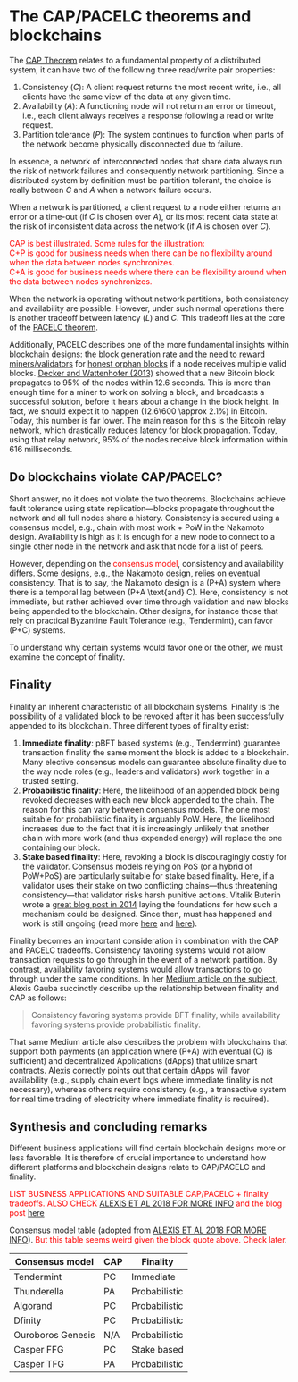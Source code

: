 # The CAP/PACELC theorems and blockchains
The [CAP Theorem](https://en.wikipedia.org/wiki/CAP_theorem) relates to a fundamental property of a distributed system, it can have two of the following three read/write pair properties:
1. Consistency (*C*): A client request returns the most recent write, i.e., all clients have the same view of the data at any given time.
2. Availability (*A*): A functioning node will not return an error or timeout, i.e., each client always receives a response following a read or write request.
3. Partition tolerance (*P*): The system continues to function when parts of the network become physically disconnected due to failure.

In essence, a network of interconnected nodes that share data always run the risk of network failures and consequently network partitioning. Since a distributed system by definition must be partition tolerant, the choice is really between *C* and *A* when a network failure occurs.

When a network is partitioned, a client request to a node either returns an error or a time-out (if *C* is chosen over *A*), or its most recent data state at the risk of inconsistent data across the network (if *A* is chosen over *C*).

<span style="color:red">CAP is best illustrated. Some rules for the illustration:
<br>C+P is good for business needs when there can be no flexibility around when the data between nodes synchronizes.
<br>C+A is good for business needs where there can be flexibility around when the data between nodes synchronizes.</span>

When the network is operating without network partitions, both consistency and availability are possible. However, under such normal operations there is another tradeoff between latency (*L*) and *C*. This tradeoff lies at the core of the [PACELC theorem](http://cs-www.cs.yale.edu/homes/dna/papers/abadi-pacelc.pdf).

Additionally, PACELC describes one of the more fundamental insights within blockchain designs: the block generation rate and [the need to reward miners/validators](https://medium.facilelogin.com/the-mystery-behind-block-time-63351e35603a) for [honest orphan blocks](https://www.blockchain.com/btc/orphaned-blocks) if a node receives multiple valid blocks. [Decker and Wattenhofer (2013)](https://www.tik.ee.ethz.ch/file/49318d3f56c1d525aabf7fda78b23fc0/P2P2013_041.pdf) showed that a new Bitcoin block propagates to 95% of the nodes within 12.6 seconds. This is more than enough time for a miner to work on solving a block, and broadcasts a successful solution, before it hears about a change in the block height. In fact, we should expect it to happen \(12.6\600 \approx 2.1%\) in Bitcoin. Today, this number is far lower. The main reason for this is the Bitcoin relay network, which drastically [reduces latency for block propagation](http://bitcoinrelaynetwork.org/stats.html). Today, using that relay network, 95% of the nodes receive block information within 616 milliseconds.

## Do blockchains violate CAP/PACELC?
Short answer, no it does not violate the two theorems. Blockchains achieve fault tolerance using state replication&mdash;blocks propagate throughout the network and all full nodes share a history. Consistency is secured using a consensus model, e.g., chain with most work + PoW in the Nakamoto design. Availability is high as it is enough for a new node to connect to a single other node in the network and ask that node for a list of peers.

However, depending on the <span style="color:red">consensus model</span>, consistency and availability differs. Some designs, e.g., the Nakamoto design, relies on eventual consistency. That is to say, the Nakamoto design is a \(P+A\) system where there is a temporal lag between \(P+A \text{and} C\). Here, consistency is not immediate, but rather achieved over time through validation and new blocks being appended to the blockchain. Other designs, for instance those that rely on practical Byzantine Fault Tolerance (e.g., Tendermint), can favor \(P+C\) systems.

To understand why certain systems would favor one or the other, we must examine the concept of finality.

## Finality
Finality an inherent characteristic of all blockchain systems. Finality is the possibility of a validated block to be revoked after it has been successfully appended to its blockchain. Three different types of finality exist:
1. **Immediate finality**: pBFT based systems (e.g., Tendermint) guarantee transaction finality the same moment the block is added to a blockchain. Many elective consensus models can guarantee absolute finality due to the way node roles (e.g., leaders and validators) work together in a trusted setting.
2. **Probabilistic finality**: Here, the likelihood of an appended block being revoked decreases with each new block appended to the chain. The reason for this can vary between consensus models. The one most suitable for probabilistic finality is arguably PoW. Here, the likelihood increases due to the fact that it is increasingly unlikely that another chain with more work (and thus expended energy) will replace the one containing our block.
3. **Stake based finality**: Here, revoking a block is discouragingly costly for the validator. Consensus models relying on PoS (or a hybrid of PoW+PoS) are particularly suitable for stake based finality. Here, if a validator uses their stake on two conflicting chains&mdash;thus threatening consistency&mdash;that validator risks harsh punitive actions. Vitalik Buterin wrote a [great blog post in 2014](https://blog.ethereum.org/2014/01/15/slasher-a-punitive-proof-of-stake-algorithm/) laying the foundations for how such a mechanism could be designed. Since then, must has happened and work is still ongoing (read more [here](https://medium.com/@VitalikButerin/minimal-slashing-conditions-20f0b500fc6c) and [here](https://arxiv.org/pdf/1710.09437.pdf)).

Finality becomes an important consideration in combination with the CAP and PACELC tradeoffs. Consistency favoring systems would not allow transaction requests to go through in the event of a network partition. By contrast, availability favoring systems would allow transactions to go through under the same conditions. In her [Medium article on the subject](https://medium.com/mechanism-labs/finality-in-blockchain-consensus-d1f83c120a9a), Alexis Gauba succinctly describe up the relationship between finality and CAP as follows:
> Consistency favoring systems provide BFT finality, while availability favoring systems provide probabilistic finality.

That same Medium article also describes the problem with blockchains that support both payments (an application where \(P+A\) with eventual \(C\) is sufficient) and decentralized Applications (dApps) that utilize smart contracts. Alexis correctly points out that certain dApps will favor availability (e.g., supply chain event logs where immediate finality is not necessary), whereas others require consistency (e.g., a transactive system for real time trading of electricity where immediate finality is required).

## Synthesis and concluding remarks
Different business applications will find certain blockchain designs more or less favorable. It is therefore of crucial importance to understand how different platforms and blockchain designs relate to CAP/PACELC and finality.

<span style="color:red"> LIST BUSINESS APPLICATIONS AND SUITABLE CAP/PACELC + finality tradeoffs. ALSO CHECK [ALEXIS ET AL 2018 FOR MORE INFO](https://github.com/Mechanism-Labs/MetaAnalysis-of-Alternative-Consensus-Protocols/blob/master/MetaAnalysis.pdf) and the blog post [here](https://medium.com/mechanism-labs/finality-in-blockchain-consensus-d1f83c120a9a)</span>

Consensus model table (adopted from [ALEXIS ET AL 2018 FOR MORE INFO](https://github.com/Mechanism-Labs/MetaAnalysis-of-Alternative-Consensus-Protocols/blob/master/MetaAnalysis.pdf)). <span style="color:red">But this table seems weird given the block quote above. Check later</span>.

| Consensus model | CAP | Finality |
|-------------------|-----|---------------|
| Tendermint | PC | Immediate |
| Thunderella | PA | Probabilistic |
| Algorand | PC | Probabilistic |
| Dfinity | PC | Probabilistic |
| Ouroboros Genesis | N/A | Probabilistic |
| Casper FFG | PC | Stake based |
| Casper TFG | PA | Probabilistic |
